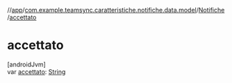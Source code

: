 //[app](../../../index.md)/[com.example.teamsync.caratteristiche.notifiche.data.model](../index.md)/[Notifiche](index.md)/[accettato](accettato.md)

# accettato

[androidJvm]\
var [accettato](accettato.md): [String](https://kotlinlang.org/api/latest/jvm/stdlib/kotlin/-string/index.html)
